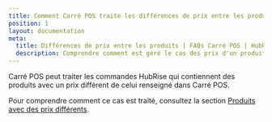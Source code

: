 ```yaml
---
title: Comment Carré POS traite les différences de prix entre les produits ?
position: 1
layout: documentation
meta:
  title: Différences de prix entre les produits | FAQs Carré POS | HubRise
  description: Comprendre comment est géré le cas des prix d'un produit différents entre Carré POS et une application web.
---
```


Carré POS peut traiter les commandes HubRise qui contiennent des produits avec un prix différent de celui renseigné dans Carré POS.

Pour comprendre comment ce cas est traité, consultez la section [Produits avec des prix différents](/apps/carre-pos/commandes#produits-avec-des-prix-diff-rents).

